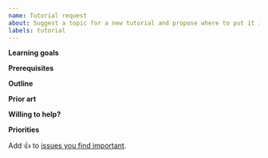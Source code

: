 ```yaml
---
name: Tutorial request
about: Suggest a topic for a new tutorial and propose where to put it in the [planned outline](https://github.com/NixOS/nix.dev/issues/572). Please check [existing tutorial requests](https://github.com/NixOS/nix.dev/issues?q=is%3Aopen+is%3Aissue+label%3Atutorial) before submitting. Check our [guide on writing new tutorials](https://nix.dev/contributing/documentation/writing-a-tutorial) if you want to help.
labels: tutorial
---
```


**Learning goals**
<!-- Which skill do you want to acquire? -->

**Prerequisites**
<!-- What do you already know how to do? -->

**Outline**
<!-- Which steps do you envision the tutorial to cover? -->

**Prior art**
<!-- Are there existing materials that are related, similar, or almost but not quite what you need? -->

**Willing to help?**
<!-- Are you willing to help write the tutorial? -->

**Priorities**

Add :+1: to [issues you find important](https://github.com/NixOS/nix.dev/issues?q=is%3Aissue+is%3Aopen+sort%3Areactions-%2B1-desc).
